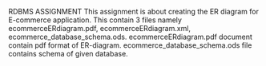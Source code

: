 RDBMS ASSIGNMENT
  This assignment is about creating the ER diagram for E-commerce application.
  This contain 3 files namely ecommerceERdiagram.pdf, ecommerceERdiagram.xml, ecommerce_database_schema.ods.
  ecommerceERdiagram.pdf document contain pdf format of ER-diagram.
  ecommerce_database_schema.ods file contains schema of given database.
